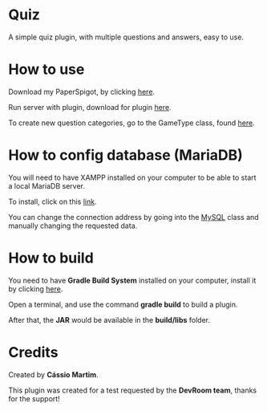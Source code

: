 # Quiz

A simple quiz plugin, with multiple questions and answers, easy to use.

# How to use

Download my PaperSpigot, by clicking [here](https://www.mediafire.com/file/7xah1ctu1w4ie46/PaperSpigot.jar/file).

Run server with plugin, download for plugin [here](https://www.mediafire.com/file/2fz25cud9eockhc/quiz-game-1.0-SNAPSHOT.jar/file).

To create new question categories, go to the GameType class, found [here](src/main/java/io/github/cassioamartim/quiz/game/GameType.java).

# How to config database (MariaDB)

You will need to have XAMPP installed on your computer to be able to start a local MariaDB server.

To install, click on this [link](https://www.apachefriends.org/pt_br/download.html).

You can change the connection address by going into the [MySQL](src/main/java/io/github/cassioamartim/quiz/database/MySQL.java) class and manually changing the requested data.

# How to build

You need to have **Gradle Build System** installed on your computer, install it by clicking [here](https://gradle.org/install/).

Open a terminal, and use the command **gradle build** to build a plugin. 

After that, the **JAR** would be available in the **build/libs** folder.

# Credits

Created by **Cássio Martim**.

This plugin was created for a test requested by the **DevRoom team**, thanks for the support!
